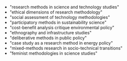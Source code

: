 - "research methods in science and technology studies"
- "ethical dimensions of research methodology"
- "social assessment of technology methodologies"
- "participatory methods in sustainability science"
- "cost-benefit analysis critique environmental policy"
- "ethnography and infrastructure studies"
- "deliberative methods in public policy"
- "case study as a research method in energy policy"
- "mixed-methods research in socio-technical transitions"
- "feminist methodologies in science studies" 